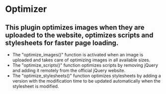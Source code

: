 # Optimizer
## This plugin optimizes images when they are uploaded to the website, optimizes scripts and stylesheets for faster page loading.
- The "optimize_images()" function is activated when an image is uploaded and takes care of optimizing images in all available sizes.
- The "optimize_scripts()" function optimizes scripts by removing jQuery and adding it remotely from the official jQuery website.
- The "optimize_stylesheets()" function optimizes stylesheets by adding a version with the modification time to be updated automatically when the stylesheet is modified.
